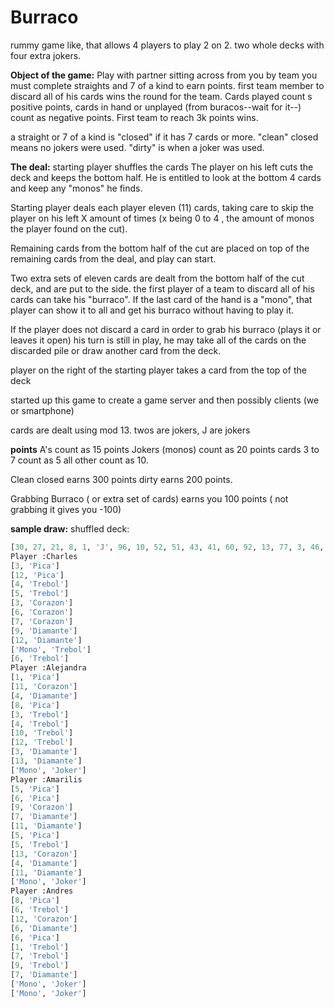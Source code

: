 **Burraco** 
============
rummy game like, that allows 4 players to play 2 on 2.
two whole decks with four extra jokers.

**Object of the game:**
Play with partner sitting across from you 
by team you must complete straights and 7 of a kind to earn points.
first team member to discard all of his cards wins the round for the team.
Cards played count s positive points, cards in hand or unplayed (from buracos--wait for it--) count as negative points.
First team to reach 3k points wins.

a straight or 7 of a kind is "closed" if it has 7 cards or more.
"clean" closed means no jokers were used.
"dirty" is when a joker was used.


**The deal:**
starting player shuffles the cards
The player on his left cuts the deck and keeps the bottom half.
He is entitled to look at the bottom 4 cards and keep any "monos" he finds.

Starting player deals each player eleven (11) cards, taking care to skip the player on his left X amount of times (x being 0 to 4 , the amount of monos the player found on the cut). 

Remaining cards from the bottom half of the cut are placed on top of the remaining cards from the deal, and play can start.

Two extra sets of eleven cards are dealt from the bottom half of the cut deck, and are put to the side. the first player of a team to discard all of his cards can take his "burraco". If the last card of the hand is a "mono", that player can show it to all and get his burraco without having to play it.

If the player does not discard a card in order to grab his burraco (plays it or leaves it open) his turn is still in play, he may take all of the cards on the discarded pile or draw another card from the deck.

player on the right of the starting player takes a card from the top of the deck


started up this game to create a game server and then possibly clients (we or smartphone)

cards are dealt using mod 13.
twos are jokers, 
J are jokers

**points**
A's count as 15 points
Jokers (monos) count as 20 points
cards 3 to 7 count as 5
all other count as 10.

Clean closed earns 300 points
dirty earns 200 points.

Grabbing Burraco ( or extra set of cards) earns you 100 points ( not grabbing it gives you -100)





**sample draw:**
shuffled deck:
```python
[30, 27, 21, 8, 1, 'J', 96, 10, 52, 51, 43, 41, 60, 92, 13, 77, 3, 46, 9, 83, 85, 38, 81, 20, 12, 55, 61, 6, 39, 82, 75, 29, 25, 72, 48, 58, 23, 89, 62, 80, 22, 35, 95, 88, 91, 63, 99, 24, 79, 15, 84, 54, 26, 14, 64, 33, 19, 87, 98, 100, 40, 102, 86, 53, 'J', 78, 71, 5, 'J', 28, 97, 'J', 68, 17, 18, 4, 93, 16, 57, 49, 74, 32, 73, 56, 76, 31, 44, 101, 42, 2, 7, 69, 67, 50, 'J', 90, 59, 66, 37, 94, 103, 11, 'J', 34, 36, 70, 65, 45, 0, 47]
Player :Charles
[3, 'Pica']
[12, 'Pica']
[4, 'Trebol']
[5, 'Trebol']
[3, 'Corazon']
[6, 'Corazon']
[7, 'Corazon']
[9, 'Diamante']
[12, 'Diamante']
['Mono', 'Trebol']
[6, 'Trebol']
Player :Alejandra
[1, 'Pica']
[11, 'Corazon']
[4, 'Diamante']
[8, 'Pica']
[3, 'Trebol']
[4, 'Trebol']
[10, 'Trebol']
[12, 'Trebol']
[3, 'Diamante']
[13, 'Diamante']
['Mono', 'Joker']
Player :Amarilis
[5, 'Pica']
[6, 'Pica']
[9, 'Corazon']
[7, 'Diamante']
[11, 'Diamante']
[5, 'Pica']
[5, 'Trebol']
[13, 'Corazon']
[4, 'Diamante']
[11, 'Diamante']
['Mono', 'Joker']
Player :Andres
[8, 'Pica']
[6, 'Trebol']
[12, 'Corazon']
[6, 'Diamante']
[6, 'Pica']
[1, 'Trebol']
[7, 'Trebol']
[9, 'Trebol']
[7, 'Diamante']
['Mono', 'Joker']
['Mono', 'Joker']
```
